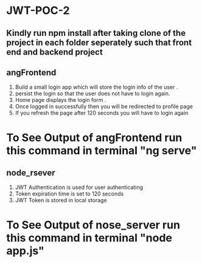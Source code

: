 # JWT-POC-2

## Kindly run npm install after taking clone of the project in each folder seperately such that front end and backend project

## angFrontend
1. Build a small login app which will store the login info of the user .
2. persist the login so that the user does not have to login again.
3. Home page displays the login form .
4. Once logged in successfully then you will be redirected to profile page
5. If you refresh the page after 120 seconds you will have to login again 

# To See Output of angFrontend run this command in terminal "ng serve"

## node_rsever
1. JWT Authentication is used for user authenticating
2. Token expiration time is set to 120 seconds 
3. JWT Token is stored in local storage 


# To See Output of nose_server run this command in terminal "node app.js"

